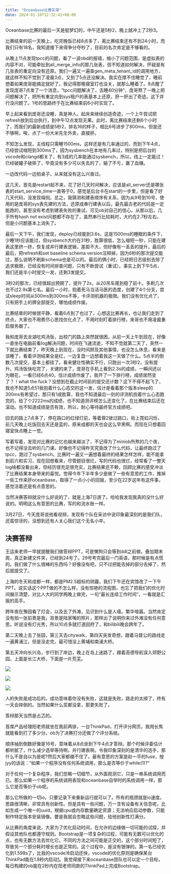 ```yaml
---
title: "Oceanbase比赛实录"
date: 2024-01-10T12:32:41+08:00
---
```

Oceanbase比赛的最后一天是挺梦幻的，中午还是5秒2，晚上就冲上了2秒3。

比赛结束的前一天晚上，吃完晚饭已经8点多了，离比赛结束还有不到24小时。而我们只有18名，我知道接下来得争分夺秒了，目前的名次肯定是不够看的。

从晚上11点发现tpcc的问题，看了一波obd的报错，缩小了问题范围，是虚拟表的内容不对，可能牵扯到all_merge_info的那几张表，但不知道如何解决，怀疑是有几张表的重定向没有还原。我们一遍又一遍查gen_meta_tenant_id的调用地方，就这样不知不觉到了凌晨3点，又到了5点还没解决。我实在撑不住睡觉了，睡前想着如果庞哥能搞定就好了。我记得那晚寝室灯也没关，就那么睡着了。8点醒了发现庞哥7点发了一个消息，“tpcc问题解决了，去睡40分钟”，庞哥熬了一晚上把问题解决了，把所有重定向到sys租户的表基本上还原，肝一肝出了奇迹。这下并行没问题了。1号的思路终于在比赛结束前6小时实现了。

早上起来看到庞哥还没睡，真是神人。起床来继续创造奇迹，一个上午尝试把refresh放到后台执行，到中午12点发现无果。此时，离比赛结束还剩6个小时了，而我们的最新成绩是5秒2，排名16的样子，相比6号进步了800ms，但是还不够啊，唉，点了一份大米先生外卖，直接肝。

不知怎么发现，主线程只需睡1500ms，这样还是有几率通过的，而到下午4点，已经尝试缩短到300ms了，因为sysbench在本地有几率过，特别是把后台的vscode和clangd都关了，有3成的几率能通过sysbench，所以，线上一定能过！已经破罐子破摔了，毕竟没有多少可以失去的了，输了不亏，赢了血赚。

一边改代码一边拍桌子，从来就没有这么兴奋过。

这几天，首先是restart起不来，花了好几天时间解决，应该是all_server还是哪张表的start_service_time一直等于0，感觉是后台卡在start的一步里，但是看了好几天代码，没发现端倪。总之，我猜测和建表顺序有关系，因为从9号到10号，使用的是庞哥的sys表先建的方法，还原成串行建表以后，最先最古老的代码是一定能跑的，甚至没有考虑到建表失败的重试，可见ob对自己的信心。从那以后，几乎所有hash not exist问题都不存在了，虽然串行比较耗时，大约在2.7秒左右，但是小问题基本上消失了。

最后一天下午，我们发现，deploy已经能到3.6s，这是1500ms的睡眠的条件下，少睡1秒应该能过，但sysbench大约在31秒，胜算很低，怎么缩短一秒，只能在建表这里挤一挤，恢复成并行建表逻辑，差距不大，但好像有一丢丢的提升，最后的最后，把refresh和set baseline schema version注释掉，因为6秒的那次提交能过，那么说明不刷新schema也是可以的。最后的俩小时，已经把日志级别去除了追求极限，已经没有时间排查问题，只有不断尝试（重试）。事实上到下午5点，我们还是半小时提交一发，还剩3发提交。

3秒2的那次，已经很超出预期了，提升了2s，从20吊车尾到稳了前十。多刷几次也不过2.9s第七名。最后一小时，抱着死马当活马医的态度，创建了4个分支，尝试sleep时间从500ms到300ms不等，卡评测机器的极限。我们没有优化点了，只有把手上的牌全部提交，哪怕成绩作废。

比赛结束的时候很平静，看着6点到了也过了，心想这比赛再长，也让我们走到了终点，大家也不用费尽心思找优化点了，不用时刻盯着排行榜，来哥也不用凌晨重启服务器了。

我和庞哥去龙湖吃鸡汤饭，出校门的路上突然就很困，从前一天上午到现在，好像一直坐在电脑前看log解决问题，时间在飞速流逝，不知不觉就第二天了，突然一下就比赛结束了，昨天晚上到现在，没时间顾及其他事情，也没怎么休息，看来是该睡了，看着评测结果全是红，一边复盘一边想着我这一天做了什么。5点半的倒数几次提交，基本上都挂了。看来健壮性确实不行，只跑出一次3秒2，没有提升。鸡汤饭快吃完了，关键的来了，庞哥在手机上看到2.3s的成绩，一瞬间还以为眼花，一看已经6点40，估计成绩作废了，我开了一下排行榜，成绩居然变了？！what the fuck？没想到在截止时间前的提交还计数？这下不得不起飞了，我也不知道5点51我抱着什么心态交的这一发，估计是看着那个版本sleep的300ms有希望过，那只有1成胜算，我也不知道最后一刻的评测机抱着什么心态跑完的，给了个2222ms的成绩，也不知道测评榜怎么还变化了，在比赛结束后还在滚动。也不知道成绩是否有效，所以，耐心等待最终官方成绩吧。

回去的路上7点多了，停在路口的红绿灯前，等着蓉2驶过路口，街上霓虹闪烁，前几天晚上吃饭回去天还是蓝的，原来成都的天也会这么早黑啊。而现在只想着回寝室快点睡上一觉。

写着写着，发现对比赛的记忆也越来越淡了，不记得为了miniob所熬的几个夜，也不记得没去听的几门课，好像也不记得昨天究竟改了什么代码，让最终跑过了tpcc，跑过了sysbench。比赛时一遍又一遍想着最终的结果怎样怎样，能不能拿到前六和实习，现在回想看来，尽管题目很烂，写的代码也很烂，经常看了一整天log啥都没看出来，但经历很充足很充实，比赛结果还不赖，回顾比赛的感受冲淡了比赛结果本身带来的喜悦。觉得今年下半年多少是做了一些有意思的工作，推掉一些工作来肝oceanbase，取得了一点小小的回报，至少在22岁这年有这件事，感觉活着还是有点意思的。

当然决赛答辩就没什么好说的了，就是上海7日游了。哈哈我发现我真的没什么好说的。明明这么有意思的比赛，写的和流水账一样。



3月27日，今天庞哥说他看视频，发现有个队在采访中说印象最深刻的是我们队，还蛮惊讶的，没想到还有人关心我们这个无名小卒。

## 决赛答辩
王运来老师一早就提醒我们做答辩PPT，可是懒狗只会等到ddl之前做。叠加期末周，真正新建文件夹，已经到24号了。29号考完最后一门英语，那时候是有点慌的。我们做了什么很棒的东西吗？好像没有吧，只不过把能去掉的部分去掉了，然后就提交了。

上海的冬天和成都一样，都是PM2.5超标的阴霾，我们下午还在宾馆改了一下午PPT。说实话这个PPT做的不怎么样，没有惊艳的流程图，也忘了把我们的优化时间展示清楚，对比人大的同学两晚上做完，一句“最长连续工作时间”，一看就是汇报的高手。

跨年夜在豫园看了灯会，以及去了外滩，见识到什么是人墙，繁华喧嚣。当然肯定没有拍一张前景是我，背景是陆家嘴的照片，那样出了说明你来过外滩没有任何意思。听说没有灯光秀，所以10点多就打道回府了，和bilibili晚会跨年了。

第二天晚上去了张园，第三天去citywalk，第四天突发奇想，跟着马督公的路线走一遍黄浦江，但是没走完，最可惜没上黄埔和南浦大桥。

第五天冲向长兴岛，步行到了岸边，晚上在岛上迷路了，跟着高德导航误入郊野公园，上面是长江大桥，下面是一片荒芜。

![](https://r2.csapp.fun/2024/04/1713503437455.jpg)

![](https://r2.csapp.fun/2024/04/1712718817462.jpg)

![](https://r2.csapp.fun/2024/04/1712719120358.jpg)



人的失败是成功后的。成功意味着你没有失败，这就是失败，路走的太顺了，终有一天会摔倒的。当然如果什么奖都没拿，那更失败了。

答辩那天当然是忐忑的。

首席产品经理阳老师就坐在我前两排，一台ThinkPad，打开评分网页，我用长焦就能看到打了多少分。ob为了决赛打分还做了个评分系统。

顺序抽到倒数好像是16号，意味着从8点坐到下午4点才答辩。那个时候评委估计都听腻了，什么减少选举等待啊，并行建表啊。令我印象深刻的是清华的选手，那什么不是自以为是呢?然后大家都绷不住了。最有意思的方案是赵一平的fuse，按jyy的话说：“如果一个程序没有任何系统调用，那么是否等价于while(1)?”

对于任何一个复杂程序，我们忽略一切细节，从外面观测它，只是一串系统调用而已。那么如果一个程序的系统调用表现和oceanbase自举时的系统调用一样，那么它是否等价于ob呢。

那么它所做的一切io，只要记录下来重新运行就可以了。所有的瓶颈就是io速度。思路很清晰，非常具有创新性。但是具有一些问题，万一含有设备有关信息呢，比如生成一个唯一的uuid，根据cpu或内存数量确定资源；无法响应启动参数，只能制作特定版本安装镜像。要是我就会忽略这些问题，给他创新性打满分。

从比赛的角度来说，大家为了优化启动时间，在允许的边缘做一切可能的试探，并假设其他队也都遵守规则。Bootstrap是一项复杂的过程，可能有无数可以优化的点，也有无数方法去优化它。不同的方法之间可能是正交的，这个部分时间短了，导致另一个部分耗时增长也是正常的。这个过程中，是没有银弹的。第一名已经优化到1.598s了，比我的vscode冷启动还快，vscode的优化原则是确保某台ThinkPad能在1.8秒内启动[1]。我觉得接下来oceanbase团队也可以定一个目标，每日构建的ob能在2秒内在阳老师同款的ThinkPad上完成Bootstrap。





[1]:https://www.youtube.com/watch?v=r0OeHRUCCb4


